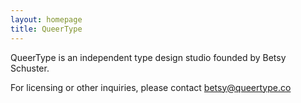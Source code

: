 ```yaml
---
layout: homepage
title: QueerType
---
```


QueerType is an independent type design studio founded by Betsy Schuster.

For licensing or other inquiries, please contact betsy@queertype.co